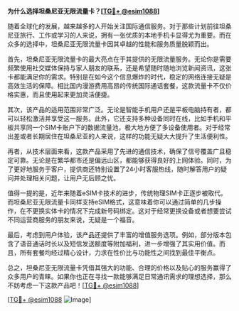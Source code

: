 **为什么选择坦桑尼亚无限流量卡？[[TG💪+ @esim1088](https://t.me/s/esim1088)]**

随着全球化的发展，越来越多的人开始关注国际通信服务。对于那些计划前往坦桑尼亚旅行、工作或学习的人来说，拥有一张优质的本地手机卡显得尤为重要。而在众多的选择中，坦桑尼亚无限流量卡因其卓越的性能和服务质量脱颖而出。

首先，坦桑尼亚无限流量卡的最大亮点在于其提供的无限流量服务。无论你是需要频繁使用社交媒体保持与家人朋友的联系，还是希望随时随地浏览新闻资讯，这张卡都能满足你的需求。特别是在如今这个信息爆炸的时代，稳定的网络连接无疑是高效生活的保障。相比国内漫游费用高昂的传统国际通话套餐，这款流量卡不仅价格实惠，而且使用起来更加灵活便捷。

其次，该产品的适用范围非常广泛。无论是智能手机用户还是平板电脑持有者，都可以轻松激活并享受这一服务。此外，它还支持多种设备同时在线，比如手机和平板共享同一个SIM卡账户下的数据流量池，极大地方便了多设备使用者。对于经常出差或者长期居住在坦桑尼亚的人来说，这样的功能无疑大大提升了生活便利性。

再者，从技术层面来看，这款产品采用了先进的通信技术，确保了信号覆盖广且稳定可靠。无论是在繁华都市还是偏远山区，都能够获得良好的上网体验。同时，为了更好地服务于客户，提供商还特别设置了24小时客服热线，随时解答用户的疑问并处理相关问题，让用户无后顾之忧。

值得一提的是，近年来随着eSIM卡技术的进步，传统物理SIM卡正逐步被取代。而坦桑尼亚无限流量卡同样支持eSIM格式，这意味着你可以通过简单的几步操作，在不更换实体卡的情况下完成新号码绑定。这对于经常更换设备或者想要尝试不同运营商服务的朋友来说，无疑是一个福音。

最后，考虑到用户体验，该产品还提供了丰富的增值服务选项。例如，部分版本包含了语音通话时长以及短信发送额度等附加福利，进一步增强了其实用价值。而且，所有套餐均经过精心设计，力求在性价比与功能性之间找到最佳平衡点。

总之，坦桑尼亚无限流量卡凭借其强大的功能、合理的价格以及贴心的服务赢得了众多用户的青睐。如果你也正在寻找一款能够满足日常通讯需求的理想选择，那么不妨考虑一下这款产品吧！[[TG💪+ @esim1088](https://t.me/s/esim1088)]

[[TG💪+ @esim1088](https://t.me/s/esim1088) ![Image](https://i.postimg.cc/4NQfJmqS/Snipaste-2025-05-13-00-14-12.png)]